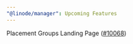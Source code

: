 ```yaml
---
"@linode/manager": Upcoming Features
---
```


Placement Groups Landing Page ([#10068](https://github.com/linode/manager/pull/10068))
